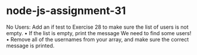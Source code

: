 # node-js-assignment-31
No Users: Add an if test to Exercise 28 to make sure the list of users is not empty. • If the list is empty, print the message We need to find some users!  • Remove all of the usernames from your array, and make sure the correct message is printed.
